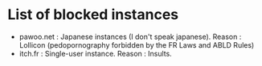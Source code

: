 <h1> List of blocked instances </h1>

* pawoo.net : Japanese instances (I don't speak japanese). Reason : Lollicon (pedopornography forbidden by the FR Laws and ABLD Rules)
* itch.fr : Single-user instance. Reason : Insults.
